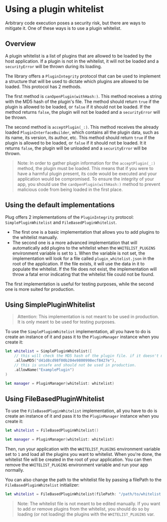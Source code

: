 # Using a plugin whitelist

Arbitrary code execution poses a security risk, but there are ways to mitigate it. One of these ways is to use a plugin whitelist.

## Overview

A plugin whitelist is a list of plugins that are allowed to be loaded by the host application. If a plugin is not in the whitelist, it will not be loaded and a `securityError` will be thrown during its loading.

The library offers a `PluginIntegrity` protocol that can be used to implement a structure that will be used to dictate which plugins are allowed to be loaded. This protocol has 2 methods.

The first method is `canOpenPlugin(withHash:)`. This method receives a string with the MD5 hash of the plugin's file. The method should return `true` if the plugin is allowed to be loaded, or `false` if it should not be loaded. If the method returns `false`, the plugin will not be loaded and a `securityError` will be thrown.

The second method is `acceptPlugin(_:)`. This method receives the already loaded `PluginInterfaceBuilder`, which contains all the plugin data, such as its name, its version, its author, etc. This method should return `true` if the plugin is allowed to be loaded, or `false` if it should not be loaded. It it returns `false`, the plugin will be unloaded and a `securityError` will be thrown.

> Note: In order to gather plugin information for the `acceptPlugin(_:)` method, the plugin must be loaded. This means that if you were to have a harmful plugin present, its code would be executed and your application would be compromised. To ensure the integrity of your app, you should use the `canOpenPlugin(withHash:)` method to prevent malicious code from being loaded in the first place.

## Using the default implementations

Plug offers 2 implementations of the `PluginIntegrity` protocol: `SimplePluginWhitelist` and `FileBasedPluginWhitelist`.
- The first one is a basic implementation that allows you to add plugins to the whitelist manually.
- The second one is a more advanced implementation that will automatically add plugins to the whitelist when the `WHITELIST_PLUGINS` environment variable is set to `1`. When the variable is not set, the implementation will look for a file called `plugin_whitelist.json` in the root of the application. If the file exists, it will use the data in it to populate the whitelist. If the file does not exist, the implementation will throw a fatal error indicating that the whitelist file could not be found.

The first implementation is useful for testing purposes, while the second one is more suited for production.

## Using SimplePluginWhitelist

> Attention: This implementation is not meant to be used in production. It is only meant to be used for testing purposes.

To use the `SimplePluginWhitelist` implementation, all you have to do is create an instance of it and pass it to the `PluginManager` instance when you create it:

```swift
let whitelist = SimplePluginWhitelist([
    // this will check the MD5 hash of the plugin file. if it doesn't match and there's an `allow` call which takes a name, the plugin will be loaded anyways so its name can be checked.
    .allowMD5("d41d8cd98f00b204e9800998ecf8427e"),
    // this is unsafe and should not be used in production.
    .allowName("ExamplePlugin")
)

let manager = PluginManager(whitelist: whitelist)
```

## Using FileBasedPluginWhitelist
To use the `FileBasedPluginWhitelist` implementation, all you have to do is create an instance of it and pass it to the `PluginManager` instance when you create it:

```swift
let whitelist = FileBasedPluginWhitelist()

let manager = PluginManager(whitelist: whitelist)
```

Then, run your application with the `WHITELIST_PLUGINS` environment variable set to `1` and load all the plugins you want to whitelist. When you're done, the whitelist file will be created in the root of your application. You can then remove the `WHITELIST_PLUGINS` environment variable and run your app normally.

You can also change the path to the whitelist file by passing a filePath to the `FileBasedPluginWhitelist` initializer:

```swift
let whitelist = FileBasedPluginWhitelist(filePath: "/path/to/whitelist.json")
```

> Note: The whitelist file is not meant to be edited manually. If you want to add or remove plugins from the whitelist, you should do so by loading (or not loading) the plugins with the `WHITELIST_PLUGINS` var.